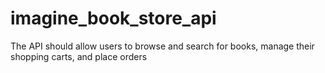 # imagine_book_store_api
The API should allow users to browse and search for books, manage their shopping carts, and place orders
